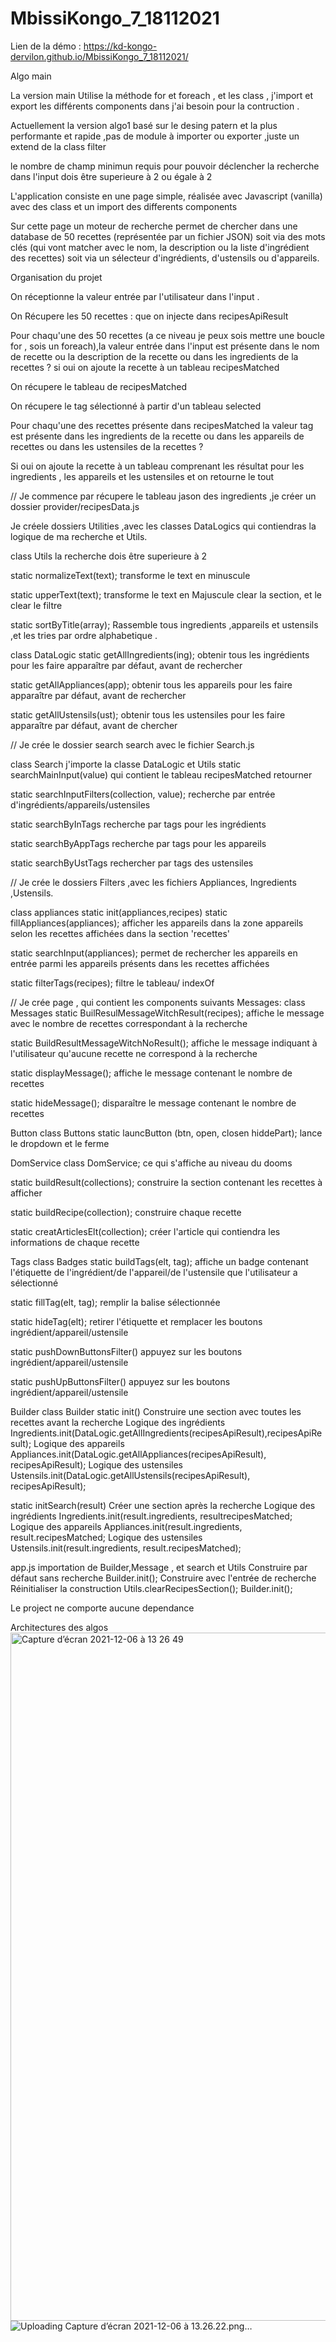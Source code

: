 # MbissiKongo_7_18112021

Lien de la démo :
https://kd-kongo-dervilon.github.io/MbissiKongo_7_18112021/

Algo main

La version main Utilise la méthode for et foreach , et les class , j'import  et export les différents components dans j'ai besoin pour la contruction .

Actuellement la version  algo1 basé sur le desing patern et la plus performante et rapide ,pas de module à importer ou exporter ,juste un extend de la class filter

le nombre de champ minimun requis pour pouvoir déclencher la recherche dans l'input dois être superieure à 2 ou égale à 2

L'application consiste en une page simple, réalisée avec Javascript (vanilla) avec des class et un import des differents components

Sur cette page un moteur de recherche permet de chercher dans une database de 50 recettes (représentée par un fichier JSON) soit via des mots clés (qui vont matcher avec le nom, la description ou la liste d'ingrédient des recettes) soit via un sélecteur d'ingrédients, d'ustensils ou d'appareils.

Organisation du projet

On réceptionne la valeur entrée par l'utilisateur dans l'input .

On Récupere les 50 recettes : que on injecte dans recipesApiResult

Pour chaqu'une des 50 recettes (a ce niveau je peux sois mettre une boucle for , sois un foreach),la  valeur entrée dans l'input est présente dans le nom de recette ou la description  de la recette ou dans les ingredients de la recettes ? si oui on ajoute la recette à un tableau recipesMatched

On récupere le tableau de recipesMatched 

On récupere le tag sélectionné à partir d'un tableau selected

Pour chaqu'une des recettes présente dans recipesMatched
la valeur tag est présente dans les ingredients de la recette ou dans les appareils de recettes ou dans les ustensiles de la recettes ?

Si oui on ajoute la recette à un tableau comprenant les résultat pour les ingredients , les appareils et les ustensiles et on retourne le tout

// Je commence par récupere le tableau jason des ingredients ,je créer un dossier provider/recipesData.js

Je créele dossiers Utilities ,avec les classes DataLogics qui contiendras la logique de ma recherche et Utils.

class Utils
la recherche dois être superieure à 2 

static normalizeText(text); transforme le text en minuscule

static upperText(text); transforme le text en Majuscule
clear la section, et le clear le filtre

static sortByTitle(array); Rassemble tous ingredients ,appareils et ustensils ,et les tries par ordre alphabetique .

class DataLogic 
static getAllIngredients(ing); obtenir tous les ingrédients pour les faire apparaître par défaut, avant de rechercher

static getAllAppliances(app); obtenir tous les appareils pour les faire apparaître par défaut, avant de rechercher

static getAllUstensils(ust); obtenir tous les ustensiles pour les faire apparaître par défaut, avant de chercher

// Je crée le dossier search search avec le fichier Search.js

class Search 
j'importe la classe DataLogic et Utils
static searchMainInput(value) qui contient le tableau recipesMatched retourner

static searchInputFilters(collection, value); recherche par entrée d'ingrédients/appareils/ustensiles

static searchByInTags recherche par tags pour les ingrédients

static searchByAppTags recherche par tags pour les appareils

static searchByUstTags rechercher par tags des ustensiles

// Je crée le dossiers Filters ,avec les fichiers Appliances, Ingredients ,Ustensils.

class appliances
static init(appliances,recipes)
static fillAppliances(appliances); afficher les appareils dans la zone appareils selon les recettes affichées dans la section 'recettes'

static searchInput(appliances); permet de rechercher les appareils en entrée parmi les appareils présents dans les recettes affichées

static filterTags(recipes); filtre le tableau/ indexOf

// Je crée page , qui contient les components suivants 
Messages: class Messages 
static BuilResulMessageWitchResult(recipes); affiche le message avec le nombre de recettes correspondant à la recherche

static BuildResultMessageWitchNoResult(); affiche le message indiquant à l'utilisateur qu'aucune recette ne correspond à la recherche

static displayMessage(); affiche le message contenant le nombre de recettes

static hideMessage(); disparaître le message contenant le nombre de recettes

Button class Buttons 
static launcButton (btn, open, closen hiddePart);
lance le dropdown et le ferme

DomService class DomService; ce qui s'affiche au niveau du dooms

static buildResult(collections); construire la section contenant les recettes à afficher

static buildRecipe(collection); construire chaque recette

static creatArticlesElt(collection); créer l'article qui contiendra les informations de chaque recette

Tags class Badges
static buildTags(elt, tag); affiche un badge contenant l'étiquette de l'ingrédient/de l'appareil/de l'ustensile que l'utilisateur a sélectionné

static fillTag(elt, tag); remplir la balise sélectionnée

static hideTag(elt); retirer l'étiquette et remplacer les boutons ingrédient/appareil/ustensile

static pushDownButtonsFilter()
appuyez sur les boutons ingrédient/appareil/ustensile

static pushUpButtonsFilter()
appuyez sur les boutons ingrédient/appareil/ustensile

Builder class Builder
static init()
Construire une section avec toutes les recettes avant la recherche
Logique des ingrédients
Ingredients.init(DataLogic.getAllIngredients(recipesApiResult),recipesApiResult);
Logique des appareils
Appliances.init(DataLogic.getAllAppliances(recipesApiResult), recipesApiResult);
Logique des ustensiles
Ustensils.init(DataLogic.getAllUstensils(recipesApiResult), recipesApiResult);

static initSearch(result)
Créer une section après la recherche
Logique des ingrédients
Ingredients.init(result.ingredients, resultrecipesMatched;
Logique des appareils
Appliances.init(result.ingredients, result.recipesMatched;
Logique des ustensiles
Ustensils.init(result.ingredients, result.recipesMatched);

app.js
importation de Builder,Message , et search et Utils
Construire par défaut sans recherche
Builder.init();
Construire avec l'entrée de recherche
Réinitialiser la construction
Utils.clearRecipesSection();
Builder.init();

Le project ne comporte aucune dependance 

Architectures des algos<img width="1101" alt="Capture d’écran 2021-12-06 à 13 26 49" src="https://user-images.githubusercontent.com/82412416/144846061-436d3120-cb2a-4f5f-bbcc-0d3e2b513305.png">
![Uploading Capture d’écran 2021-12-06 à 13.26.22.png…]()
